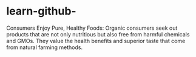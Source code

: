 # learn-github-

Consumers Enjoy Pure, Healthy Foods: Organic consumers seek out products that are not only nutritious but also free from harmful chemicals and GMOs. They value the health benefits and superior taste that come from natural farming methods.
